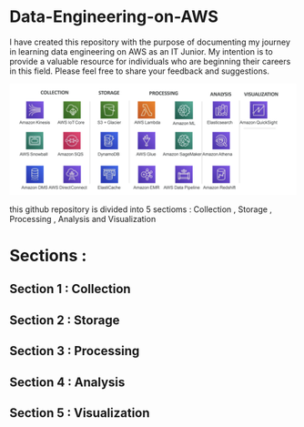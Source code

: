# Data-Engineering-on-AWS
I have created this repository with the purpose of documenting my journey in learning data engineering on AWS as an IT Junior. My intention is to provide a valuable resource for individuals who are beginning their careers in this field. Please feel free to share your feedback and suggestions.


![Alt text](repo-pictures/DE-services.png)



this github repository is divided into 5 sectioms : 
Collection , Storage , Processing , Analysis and Visualization 

# Sections : 

## Section 1 :  Collection

## Section 2 :  Storage 

## Section 3 : Processing 

## Section 4 : Analysis

## Section 5 : Visualization 

